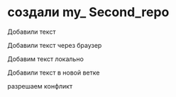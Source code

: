 ﻿#  создали my_ Second_repo


Добавили текст

Добавили текст через браузер


Добавим текст локально

Добавили текст в новой ветке

разрешаем конфликт
